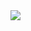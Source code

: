 <img src = "https://miro.medium.com/v2/resize:fit:1400/format:webp/1*bq-NIUIslc3W522mG82TJw.gif?raw=true">

